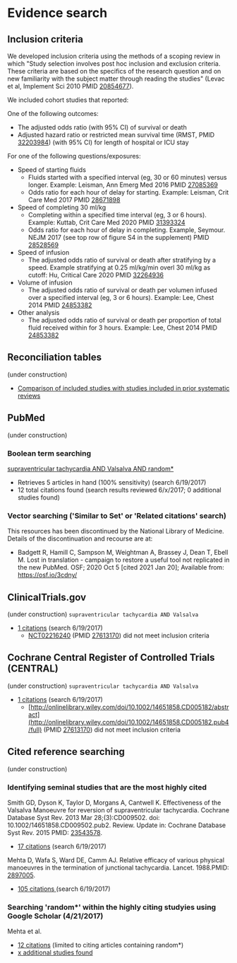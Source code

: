 # Evidence search
## Inclusion criteria
We developed inclusion criteria using the methods of a scoping review in which "Study selection involves post hoc inclusion and exclusion criteria. These criteria are based on the specifics of the research question and on new familiarity with the subject matter through reading the studies" (Levac et al, Implement Sci 2010 PMID [20854677](http://pubmed.gov/20854677)).

We included cohort studies that reported:

One of the following outcomes:
* The adjusted odds ratio (with 95% CI) of survival or death 
* Adjusted hazard ratio or restricted mean survival time (RMST, PMID [32203984](http://pubmed.gov/32203984)) (with 95% CI) for length of hospital or ICU stay

For one of the following questions/exposures:
* Speed of starting fluids
  * Fluids started with a specified interval (eg, 30 or 60 minutes) versus longer. Example: Leisman, Ann Emerg Med 2016 PMID [27085369](http://pubmed.gov/27085369)
  * Odds ratio for each hour of delay for starting. Example: Leisman, Crit Care Med 2017 PMID [28671898](http://pubmed.gov/28671898)
* Speed of completing 30 ml/kg
  * Completing within a specified time interval (eg, 3 or 6 hours). Example: Kuttab, Crit Care Med 2020 PMID [31393324](http://pubmed.gov/31393324)
  * Odds ratio for each hour of delay in completing. Example, Seymour. NEJM 2017 (see top row of figure S4 in the supplement) PMID [28528569](http://pubmed.gov/28528569)
* Speed of infusion
  * The adjusted odds ratio of survival or death after stratifying by a speed. Example stratifying at 0.25 ml/kg/min overl 30 ml/kg as cutoff: Hu, Critical Care 2020 PMID [32264936](http://pubmed.gov/32264936)
* Volume of infusion
  * The adjusted odds ratio of survival or death per volumen infused over a specified interval (eg, 3 or 6 hours). Example: Lee, Chest 2014 PMID [24853382](http://pubmed.gov/24853382)
* Other analysis
  * The adjusted odds ratio of survival or death per proportion of total fluid received within for 3 hours. Example: Lee, Chest 2014 PMID [24853382](http://pubmed.gov/24853382)
  
## Reconciliation tables
(under construction)
* [Comparison of included studies with studies included in prior systematic reviews](../reconciliation-tables)

## PubMed
(under construction)
### Boolean term searching

[supraventricular tachycardia AND Valsalva AND random\*](https://www.ncbi.nlm.nih.gov/pubmed?cmd=Search&term=supraventricular%20tachycardia%20AND%20Valsalva%20AND%20random*)
* Retrieves 5 articles in hand (100% sensitivity) (search 6/19/2017)
* 12 total citations found (search results reviewed 6/x/2017; 0 additional studies found)

### Vector searching ('Similar to Set' or 'Related citations' search)
This resources has been discontinued by the National Library of Medicine. Details of the discontinuation and recourse are at:
* Badgett R, Hamill C, Sampson M, Weightman A, Brassey J, Dean T, Ebell M. Lost in translation - campaign to restore a useful tool not replicated in the new PubMed. OSF; 2020 Oct 5 [cited 2021 Jan 20]; Available from: https://osf.io/3cdny/

## ClinicalTrials.gov
(under construction)
`supraventricular tachycardia AND Valsalva`
* [1 citations](https://clinicaltrials.gov/ct2/results?term=supraventricular+tachycardia+AND+Valsalva&Search=Search) (search 6/19/2017)
  * [NCT02216240](https://clinicaltrials.gov/ct2/show/NCT02216240) (PMID [27613170](https://www.ncbi.nlm.nih.gov/pubmed/27613170)) did not meet inclusion criteria

## Cochrane Central Register of Controlled Trials (CENTRAL)
(under construction)
`supraventricular tachycardia AND Valsalva`
* [1 citations](http://onlinelibrary.wiley.com/cochranelibrary/search?submitSearch=Go&searchRows%5B0%5D.searchCriterias%5B0%5D.fieldRestriction=title+abstract+keywords&searchRows%5B0%5D.searchCriterias%5B0%5D.term=hypertension) (search 6/19/2017)
  * [http://onlinelibrary.wiley.com/doi/10.1002/14651858.CD005182/abstract](http://onlinelibrary.wiley.com/doi/10.1002/14651858.CD005182.pub4/full) (PMID [27613170](https://www.ncbi.nlm.nih.gov/pubmed/27613170)) did not meet inclusion criteria

## Cited reference searching
(under construction)

### Identifying seminal studies that are the most highly cited
Smith GD, Dyson K, Taylor D, Morgans A, Cantwell K. Effectiveness of the Valsalva Manoeuvre for reversion of supraventricular tachycardia. Cochrane Database Syst Rev. 2013 Mar 28;(3):CD009502. doi: 10.1002/14651858.CD009502.pub2. Review. Update in: Cochrane Database Syst Rev. 2015 PMID: [23543578](http://pubmed.gov/23543578).
 * [17 citations](https://scholar.google.com/scholar?cites=2217747907445562937&as_sdt=2005&sciodt=0,5&hl=en) (search 6/19/2017)

Mehta D, Wafa S, Ward DE, Camm AJ. Relative efficacy of various physical manoeuvres in the termination of junctional tachycardia. Lancet. 1988.PMID: [2897005](http://pubmed.gov/2897005).
 * [105 citations ](https://scholar.google.com/scholar?cites=7605211014335624801) (search 6/19/2017)


### Searching 'random*' within the highly citing studyies using Google Scholar (4/21/2017)
Mehta et al. 
* [12 citations](https://scholar.google.com/scholar?q=random&btnG=&hl=en&as_sdt=0%2C5&sciodt=0%2C5&cites=7605211014335624801&scipsc=1) (limited to citing articles containing random\*)
* [x additional studies found](https://pubmed.gov/25503625,27045252)
